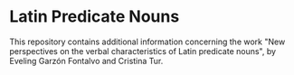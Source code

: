 # Latin Predicate Nouns

This repository contains additional information concerning the work "New perspectives on the verbal characteristics of Latin predicate nouns", by Eveling Garzón Fontalvo and Cristina Tur.
